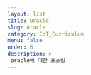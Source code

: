 ```yaml
---
layout: list
title: Oracle
slug: oracle
category: IoT_Curriculum
menu: false
order: 6
description: >
 oracle에 대한 포스팅
---
```

